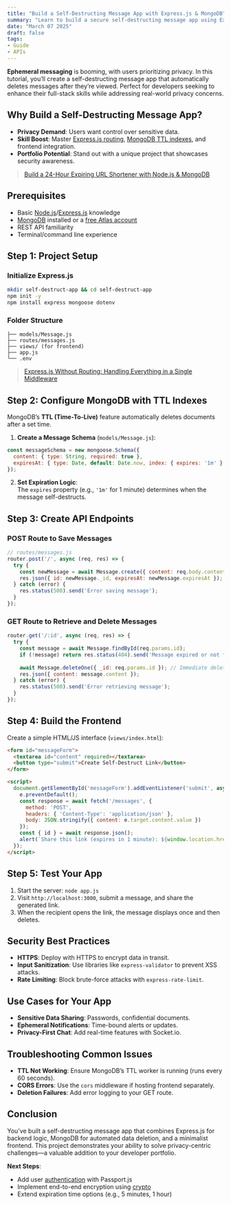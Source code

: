 ```yaml
---
title: "Build a Self-Destructing Message App with Express.js & MongoDB"
summary: "Learn to build a secure self-destructing message app using Express.js and MongoDB. Step-by-step guide with code examples for developers."
date: "March 07 2025"
draft: false
tags:
- Guide
- APIs
---
```


**Ephemeral messaging** is booming, with users prioritizing privacy. In this tutorial, you’ll create a self-destructing message app that automatically deletes messages after they’re viewed. Perfect for developers seeking to enhance their full-stack skills while addressing real-world privacy concerns.

## Why Build a Self-Destructing Message App?
- **Privacy Demand**: Users want control over sensitive data.
- **Skill Boost**: Master [Express.js routing](https://expressjs.com/en/guide/routing.html), [MongoDB TTL indexes](https://www.mongodb.com/docs/manual/core/index-ttl/), and frontend integration.
- **Portfolio Potential**: Stand out with a unique project that showcases security awareness.

> [Build a 24-Hour Expiring URL Shortener with Node.js & MongoDB](https://exonoob.in/blog/build-24-hour-expiring-url-shortener-nodejs-mongodb/)

## Prerequisites
- Basic [Node.js](https://nodejs.org/docs/latest/api/)/[Express.js](https://expressjs.com/en/starter/installing.html) knowledge
- [MongoDB](https://www.mongodb.com/) installed or a [free Atlas account](https://www.mongodb.com/products/platform/atlas-database)
- REST API familiarity
- Terminal/command line experience

## Step 1: Project Setup

### Initialize Express.js
```bash
mkdir self-destruct-app && cd self-destruct-app
npm init -y
npm install express mongoose dotenv
```

### Folder Structure
```
├── models/Message.js
├── routes/messages.js
├── views/ (for frontend)
├── app.js
└── .env
```

> [Express.js Without Routing: Handling Everything in a Single Middleware](https://exonoob.in/blog/expressjs-without-routing-handling-everything-in-a-single-middleware/)

## Step 2: Configure MongoDB with TTL Indexes

MongoDB’s **TTL (Time-To-Live)** feature automatically deletes documents after a set time.  

1. **Create a Message Schema** (`models/Message.js`):
```javascript
const messageSchema = new mongoose.Schema({
  content: { type: String, required: true },
  expiresAt: { type: Date, default: Date.now, index: { expires: '1m' } }
});
```

2. **Set Expiration Logic**:  
The `expires` property (e.g., `'1m'` for 1 minute) determines when the message self-destructs.

## Step 3: Create API Endpoints

### POST Route to Save Messages
```javascript
// routes/messages.js
router.post('/', async (req, res) => {
  try {
    const newMessage = await Message.create({ content: req.body.content });
    res.json({ id: newMessage._id, expiresAt: newMessage.expiresAt });
  } catch (error) {
    res.status(500).send('Error saving message');
  }
});
```

### GET Route to Retrieve and Delete Messages
```javascript
router.get('/:id', async (req, res) => {
  try {
    const message = await Message.findById(req.params.id);
    if (!message) return res.status(404).send('Message expired or not found');
    
    await Message.deleteOne({ _id: req.params.id }); // Immediate deletion after fetch
    res.json({ content: message.content });
  } catch (error) {
    res.status(500).send('Error retrieving message');
  }
});
```

## Step 4: Build the Frontend

Create a simple HTML/JS interface (`views/index.html`):

```html
<form id="messageForm">
  <textarea id="content" required></textarea>
  <button type="submit">Create Self-Destruct Link</button>
</form>

<script>
  document.getElementById('messageForm').addEventListener('submit', async (e) => {
    e.preventDefault();
    const response = await fetch('/messages', {
      method: 'POST',
      headers: { 'Content-Type': 'application/json' },
      body: JSON.stringify({ content: e.target.content.value })
    });
    const { id } = await response.json();
    alert(`Share this link (expires in 1 minute): ${window.location.href}${id}`);
  });
</script>
```

## Step 5: Test Your App

1. Start the server: `node app.js`
2. Visit `http://localhost:3000`, submit a message, and share the generated link.
3. When the recipient opens the link, the message displays once and then deletes.

## Security Best Practices
- **HTTPS**: Deploy with HTTPS to encrypt data in transit.
- **Input Sanitization**: Use libraries like `express-validator` to prevent XSS attacks.
- **Rate Limiting**: Block brute-force attacks with `express-rate-limit`.

## Use Cases for Your App
- **Sensitive Data Sharing**: Passwords, confidential documents.
- **Ephemeral Notifications**: Time-bound alerts or updates.
- **Privacy-First Chat**: Add real-time features with Socket.io.

## Troubleshooting Common Issues
- **TTL Not Working**: Ensure MongoDB’s TTL worker is running (runs every 60 seconds).
- **CORS Errors**: Use the `cors` middleware if hosting frontend separately.
- **Deletion Failures**: Add error logging to your GET route.

## Conclusion

You’ve built a self-destructing message app that combines Express.js for backend logic, MongoDB for automated data deletion, and a minimalist frontend. This project demonstrates your ability to solve privacy-centric challenges—a valuable addition to your developer portfolio.

**Next Steps**:
- Add user [authentication](https://github.com/expressjs/express/tree/master/examples/auth) with Passport.js
- Implement end-to-end encryption using [crypto](https://www.npmjs.com/package/crypto-js)
- Extend expiration time options (e.g., 5 minutes, 1 hour)